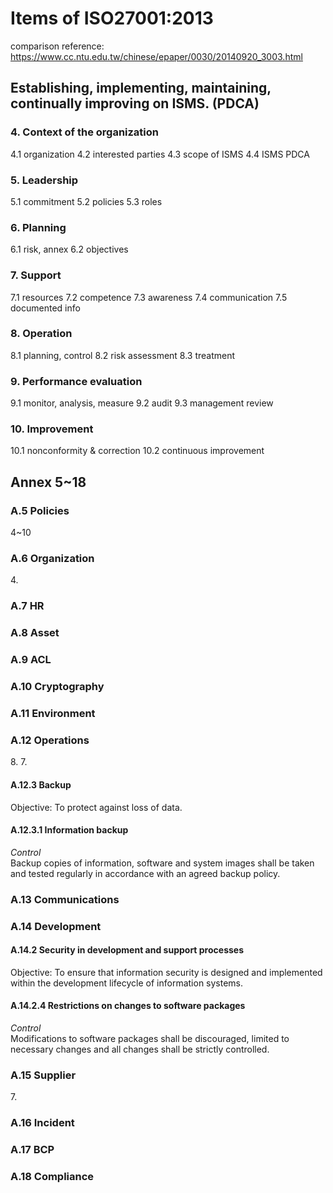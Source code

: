 # Items of ISO27001:2013 
comparison reference: https://www.cc.ntu.edu.tw/chinese/epaper/0030/20140920_3003.html

## Establishing, implementing, maintaining, continually improving on ISMS. (PDCA)
### 4. Context of the organization
4.1 organization 4.2 interested parties 4.3 scope of ISMS 4.4 ISMS PDCA
### 5. Leadership
5.1 commitment 5.2 policies 5.3 roles
### 6. Planning
6.1 risk, annex 6.2 objectives
### 7. Support
7.1 resources 7.2 competence 7.3 awareness 7.4 communication 7.5 documented info
### 8. Operation
8.1 planning, control 8.2 risk assessment 8.3 treatment
### 9. Performance evaluation
9.1 monitor, analysis, measure 9.2 audit 9.3 management review
### 10. Improvement
10.1 nonconformity & correction 10.2 continuous improvement

## Annex 5~18
### A.5 Policies
4~10
### A.6 Organization
4\.
### A.7 HR
### A.8 Asset
### A.9 ACL
### A.10 Cryptography
### A.11 Environment
### A.12 Operations
8\. 7\.
#### A.12.3 Backup
Objective: To protect against loss of data.
#### A.12.3.1 Information backup
<i>Control</i><br>
Backup copies of information, software and system images shall be taken and tested regularly in accordance with an agreed backup policy.

### A.13 Communications
### A.14 Development
#### A.14.2 Security in development and support processes
Objective: To ensure that information security is designed and implemented within the development lifecycle of information systems.
#### A.14.2.4 Restrictions on changes to software packages
<i>Control</i><br>
Modifications to software packages shall be discouraged, limited to necessary changes and all changes shall be strictly controlled.

### A.15 Supplier
7\.
### A.16 Incident
### A.17 BCP
### A.18 Compliance
